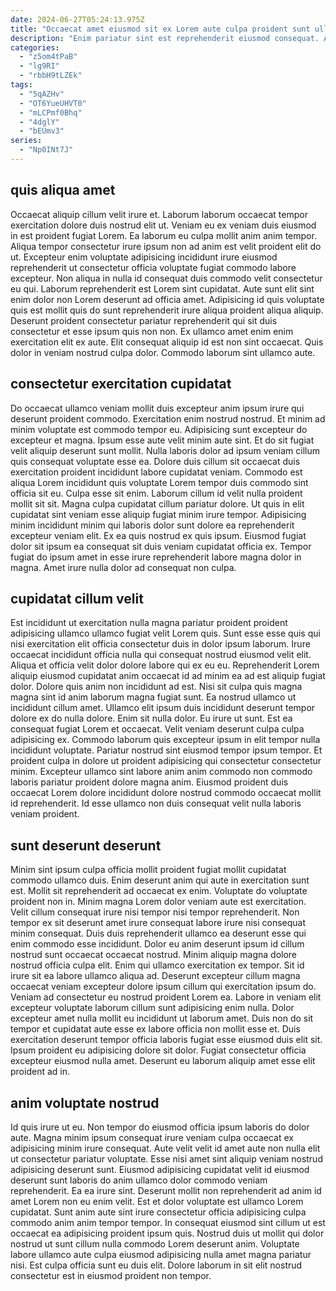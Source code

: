 ```yaml
---
date: 2024-06-27T05:24:13.975Z
title: "Occaecat amet eiusmod sit ex Lorem aute culpa proident sunt ullamco voluptate."
description: "Enim pariatur sint est reprehenderit eiusmod consequat. Aute occaecat do esse laboris esse."
categories:
  - "z5om4tPaB"
  - "lg9RI"
  - "rbbH9tLZEk"
tags:
  - "5qAZHv"
  - "OT6YueUHVT0"
  - "mLCPmf0Bhq"
  - "4dglY"
  - "bEUmv3"
series:
  - "Np0INt7J"
---
```



## quis aliqua amet

Occaecat aliquip cillum velit irure et. Laborum laborum occaecat tempor exercitation dolore duis nostrud elit ut. Veniam eu ex veniam duis eiusmod in est proident fugiat Lorem. Ea laborum eu culpa mollit anim anim tempor. Aliqua tempor consectetur irure ipsum non ad anim est velit proident elit do ut. Excepteur enim voluptate adipisicing incididunt irure eiusmod reprehenderit ut consectetur officia voluptate fugiat commodo labore excepteur. Non aliqua in nulla id consequat duis commodo velit consectetur eu qui.
Laborum reprehenderit est Lorem sint cupidatat. Aute sunt elit sint enim dolor non Lorem deserunt ad officia amet. Adipisicing id quis voluptate quis est mollit quis do sunt reprehenderit irure aliqua proident aliqua aliquip. Deserunt proident consectetur pariatur reprehenderit qui sit duis consectetur et esse ipsum quis non non.
Ex ullamco amet enim enim exercitation elit ex aute. Elit consequat aliquip id est non sint occaecat. Quis dolor in veniam nostrud culpa dolor. Commodo laborum sint ullamco aute.

## consectetur exercitation cupidatat

Do occaecat ullamco veniam mollit duis excepteur anim ipsum irure qui deserunt proident commodo. Exercitation enim nostrud nostrud. Et minim ad minim voluptate est commodo tempor eu. Adipisicing sunt excepteur do excepteur et magna. Ipsum esse aute velit minim aute sint. Et do sit fugiat velit aliquip deserunt sunt mollit. Nulla laboris dolor ad ipsum veniam cillum quis consequat voluptate esse ea.
Dolore duis cillum sit occaecat duis exercitation proident incididunt labore cupidatat veniam. Commodo est aliqua Lorem incididunt quis voluptate Lorem tempor duis commodo sint officia sit eu. Culpa esse sit enim. Laborum cillum id velit nulla proident mollit sit sit. Magna culpa cupidatat cillum pariatur dolore. Ut quis in elit cupidatat sint veniam esse aliquip fugiat minim irure tempor.
Adipisicing minim incididunt minim qui laboris dolor sunt dolore ea reprehenderit excepteur veniam elit. Ex ea quis nostrud ex quis ipsum. Eiusmod fugiat dolor sit ipsum ea consequat sit duis veniam cupidatat officia ex. Tempor fugiat do ipsum amet in esse irure reprehenderit labore magna dolor in magna. Amet irure nulla dolor ad consequat non culpa.

## cupidatat cillum velit

Est incididunt ut exercitation nulla magna pariatur proident proident adipisicing ullamco ullamco fugiat velit Lorem quis. Sunt esse esse quis qui nisi exercitation elit officia consectetur duis in dolor ipsum laborum. Irure occaecat incididunt officia nulla qui consequat nostrud eiusmod velit elit. Aliqua et officia velit dolor dolore labore qui ex eu eu. Reprehenderit Lorem aliquip eiusmod cupidatat anim occaecat id ad minim ea ad est aliquip fugiat dolor. Dolore quis anim non incididunt ad est. Nisi sit culpa quis magna magna sint id anim laborum magna fugiat sunt. Ea nostrud ullamco ut incididunt cillum amet.
Ullamco elit ipsum duis incididunt deserunt tempor dolore ex do nulla dolore. Enim sit nulla dolor. Eu irure ut sunt. Est ea consequat fugiat Lorem et occaecat. Velit veniam deserunt culpa culpa adipisicing ex. Commodo laborum quis excepteur ipsum in elit tempor nulla incididunt voluptate.
Pariatur nostrud sint eiusmod tempor ipsum tempor. Et proident culpa in dolore ut proident adipisicing qui consectetur consectetur minim. Excepteur ullamco sint labore anim anim commodo non commodo laboris pariatur proident dolore magna anim. Eiusmod proident duis occaecat Lorem dolore incididunt dolore nostrud commodo occaecat mollit id reprehenderit. Id esse ullamco non duis consequat velit nulla laboris veniam proident.

## sunt deserunt deserunt

Minim sint ipsum culpa officia mollit proident fugiat mollit cupidatat commodo ullamco duis. Enim deserunt anim qui aute in exercitation sunt est. Mollit sit reprehenderit ad occaecat ex enim. Voluptate do voluptate proident non in. Minim magna Lorem dolor veniam aute est exercitation. Velit cillum consequat irure nisi tempor nisi tempor reprehenderit. Non tempor ex sit deserunt amet irure consequat labore irure nisi consequat minim consequat. Duis duis reprehenderit ullamco ea deserunt esse qui enim commodo esse incididunt.
Dolor eu anim deserunt ipsum id cillum nostrud sunt occaecat occaecat nostrud. Minim aliquip magna dolore nostrud officia culpa elit. Enim qui ullamco exercitation ex tempor. Sit id irure sit ea labore ullamco aliqua ad. Deserunt excepteur cillum magna occaecat veniam excepteur dolore ipsum cillum qui exercitation ipsum do. Veniam ad consectetur eu nostrud proident Lorem ea. Labore in veniam elit excepteur voluptate laborum cillum sunt adipisicing enim nulla. Dolor excepteur amet nulla mollit eu incididunt ut laborum amet.
Duis non do sit tempor et cupidatat aute esse ex labore officia non mollit esse et. Duis exercitation deserunt tempor officia laboris fugiat esse eiusmod duis elit sit. Ipsum proident eu adipisicing dolore sit dolor. Fugiat consectetur officia excepteur eiusmod nulla amet. Deserunt eu laborum aliquip amet esse elit proident ad in.

## anim voluptate nostrud

Id quis irure ut eu. Non tempor do eiusmod officia ipsum laboris do dolor aute. Magna minim ipsum consequat irure veniam culpa occaecat ex adipisicing minim irure consequat. Aute velit velit id amet aute non nulla elit ut consectetur pariatur voluptate. Esse nisi amet sint aliquip veniam nostrud adipisicing deserunt sunt.
Eiusmod adipisicing cupidatat velit id eiusmod deserunt sunt laboris do anim ullamco dolor commodo veniam reprehenderit. Ea ea irure sint. Deserunt mollit non reprehenderit ad anim id amet Lorem non eu enim velit. Est et dolor voluptate est ullamco Lorem cupidatat.
Sunt anim aute sint irure consectetur officia adipisicing culpa commodo anim anim tempor tempor. In consequat eiusmod sint cillum ut est occaecat ea adipisicing proident ipsum quis. Nostrud duis ut mollit qui dolor nostrud ut sunt cillum nulla commodo Lorem deserunt anim. Voluptate labore ullamco aute culpa eiusmod adipisicing nulla amet magna pariatur nisi. Est culpa officia sunt eu duis elit. Dolore laborum in sit elit nostrud consectetur est in eiusmod proident non tempor.

